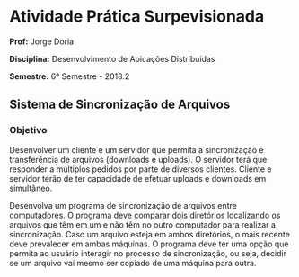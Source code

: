 # Atividade Prática Surpevisionada

**Prof:** Jorge Doria

**Disciplina:** Desenvolvimento de Apicações Distribuídas

**Semestre:** 6ª Semestre - 2018.2

## Sistema de Sincronização de Arquivos

### Objetivo
Desenvolver um cliente e um servidor que permita a sincronização e transferência de 
arquivos (downloads e uploads). O servidor terá que responder a múltiplos pedidos 
por parte de diversos clientes. Cliente e servidor terão de ter capacidade de 
efetuar uploads e downloads em simultâneo.

Desenvolva um programa de sincronização de arquivos entre computadores. 
O programa deve comparar dois diretórios localizando os arquivos que têm em um e 
não têm no outro computador para realizar a sincronização. Caso um arquivo esteja 
em ambos diretórios, o mais recente deve prevalecer em ambas máquinas. O programa 
deve ter uma opção que permita ao usuário interagir no processo de sincronização, 
ou seja, decidir se um arquivo vai mesmo ser copiado de uma máquina para outra.
